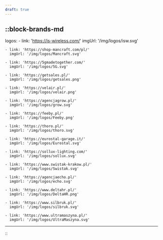 ```yaml
---
draft: true
---
```


::block-brands-md
---
logos:
    - link: 'https://is-wireless.com/'
      imgUrl: '/img/logos/isw.svg'

    - link: 'https://shop-mancraft.com/pl/'
      imgUrl: '/img/logos/Mancraft.svg'

    - link: 'https://5gmadetogether.com/'
      imgUrl: '/img/logos/5G.svg'

    - link: 'https://getsales.pl/'
      imgUrl: '/img/logos/getsales.png'

    - link: 'https://velair.pl/'
      imgUrl: '/img/logos/velair.png'      

    - link: 'https://agencjagrow.pl/'
      imgUrl: '/img/logos/grow.svg'

    - link: 'https://feeby.pl/'
      imgUrl: '/img/logos/Feeby.png'

    - link: 'https://thoro.pl/'
      imgUrl: '/img/logos/thoro.svg'

    - link: 'https://eurostal-garage.it/'
      imgUrl: '/img/logos/Eurostal.svg'

    - link: 'https://sollux-lighting.com/'
      imgUrl: '/img/logos/sollux.svg'  

    - link: 'https://www.swistak-krakow.pl/'
      imgUrl: '/img/logos/Swistak.svg'

    - link: 'https://agencjaecho.pl/'
      imgUrl: '/img/logos/echo.svg'

    - link: 'https://www.deltahr.pl/'
      imgUrl: '/img/logos/DeltaHR.png' 

    - link: 'https://www.silbruk.pl/'
      imgUrl: '/img/logos/silbruk.svg' 

    - link: 'https://www.ultramaszyna.pl/'
      imgUrl: '/img/logos/UltraMaszyna.svg'
---
::